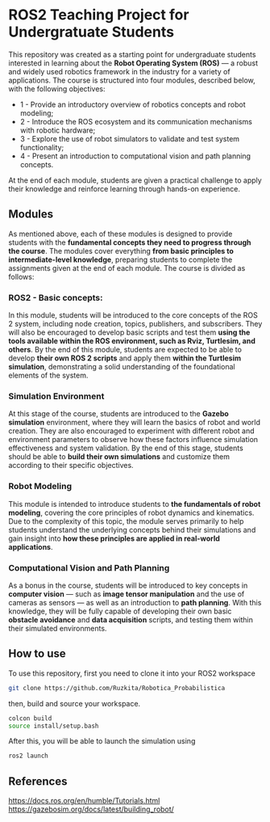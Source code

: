 # ROS2 Teaching Project for Undergratuate Students
This repository was created as a starting point for undergraduate students interested in learning about the **Robot Operating System (ROS)** — a robust and widely used robotics framework in the industry for a variety of applications. The course is structured into four modules, described below, with the following objectives: 

- 1 - Provide an introductory overview of robotics concepts and robot modeling;
- 2 - Introduce the ROS ecosystem and its communication mechanisms with robotic hardware;
- 3 - Explore the use of robot simulators to validate and test system functionality;
- 4 - Present an introduction to computational vision and path planning concepts.

At the end of each module, students are given a practical challenge to apply their knowledge and reinforce learning through hands-on experience.

## Modules
As mentioned above, each of these modules is designed to provide students with the **fundamental concepts they need to progress through the course**. The modules cover everything **from basic principles to intermediate-level knowledge**, preparing students to complete the assignments given at the end of each module.
The course is divided as follows:

### ROS2 - Basic concepts:
In this module, students will be introduced to the core concepts of the ROS 2 system, including node creation, topics, publishers, and subscribers. They will also be encouraged to develop basic scripts and test them **using the tools available within the ROS environment, such as Rviz, Turtlesim, and others**.
By the end of this module, students are expected to be able to develop **their own ROS 2 scripts** and apply them **within the Turtlesim simulation**, demonstrating a solid understanding of the foundational elements of the system.

### Simulation Environment
At this stage of the course, students are introduced to the **Gazebo simulation** environment, where they will learn the basics of robot and world creation. They are also encouraged to experiment with different robot and environment parameters to observe how these factors influence simulation effectiveness and system validation.
By the end of this stage, students should be able to **build their own simulations** and customize them according to their specific objectives.

### Robot Modeling
This module is intended to introduce students to **the fundamentals of robot modeling**, covering the core principles of robot dynamics and kinematics.
Due to the complexity of this topic, the module serves primarily to help students understand the underlying concepts behind their simulations and gain insight into **how these principles are applied in real-world applications**.

### Computational Vision and Path Planning
As a bonus in the course, students will be introduced to key concepts in **computer vision** — such as **image tensor manipulation** and the use of cameras as sensors — as well as an introduction to **path planning**.
With this knowledge, they will be fully capable of developing their own basic **obstacle avoidance** and **data acquisition** scripts, and testing them within their simulated environments.

## How to use
To use this repository, first you need to clone it into your ROS2 workspace
```bash
git clone https://github.com/Ruzkita/Robotica_Probabilistica
```
then, build and source your workspace.
```bash
colcon build
source install/setup.bash
```
After this, you will be able to launch the simulation using
```bash
ros2 launch 
```

## References
https://docs.ros.org/en/humble/Tutorials.html <br>
https://gazebosim.org/docs/latest/building_robot/
